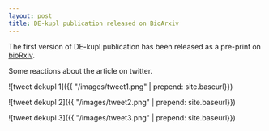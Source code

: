 ```yaml
---
layout: post
title: DE-kupl publication released on BioArxiv
---
```


The first version of DE-kupl publication has been released as a pre-print on [bioRxiv]('http://biorxiv.org/content/early/2017/03/31/122937').

Some reactions about the article on twitter.

![tweet dekupl 1]({{ "/images/tweet1.png" | prepend: site.baseurl}})

![tweet dekupl 2]({{ "/images/tweet2.png" | prepend: site.baseurl}})

![tweet dekupl 3]({{ "/images/tweet3.png" | prepend: site.baseurl}})
